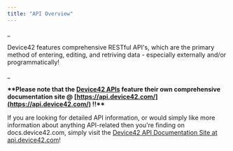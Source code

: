 ```yaml
---
title: "API Overview"
---
```


_

Device42 features comprehensive RESTful API's, which are the primary method of entering, editing, and retriving data - especially externally and/or programmatically!

_

**\*\*Please note that the [Device42 APIs](https://api.device42.com/) feature their own comprehensive documentation site @ [https://api.device42.com/](https://api.device42.com/) !!\*\***

If you are looking for detailed API information, or would simply like more information about anything API-related then you're finding on docs.device42.com, simply visit the [Device42 API Documentation Site at api.device42.com](https://api.device42.com/)!


